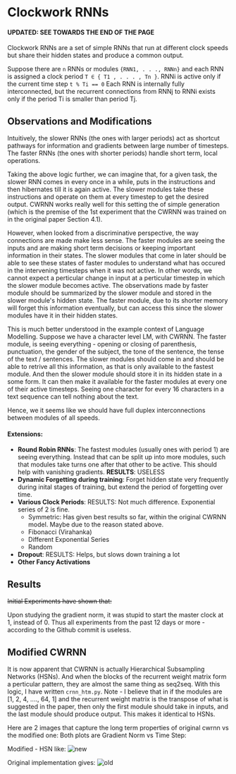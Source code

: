 # Clockwork RNNs 

#### UPDATED: SEE TOWARDS THE END OF THE PAGE

Clockwork RNNs are a set of simple RNNs that run at different clock speeds but share their hidden states and produce a common output. 

Suppose there are `n` RNNs or modules `{RNN1, . . ., RNNn}` and each RNN is assigned a clock period `T ∈ { T1 , . . . , Tn }`. RNNi is active only if the current time step `t % Ti == 0` Each RNN is internally fully interconnected, but the recurrent connections from RNNj to RNNi exists only if the period Ti is smaller than period Tj. 

## Observations and Modifications
Intuitively, the slower RNNs (the ones with larger periods) act as shortcut pathways for information and gradients between large number of timesteps. The faster RNNs (the ones with shorter periods) handle short term, local operations. 

Taking the above logic further, we can imagine that, for a given task, the slower RNN comes in every once in a while, puts in the instructions and then hibernates till it is again active. The slower modules take these instructions and operate on them at every timestep to get the desired output. CWRNN works really well for this setting the of simple generation (which is the premise of the 1st experiment that the CWRNN was trained on in the original paper Section 4.1).

However, when looked from a discriminative perspective, the way connections are made make less sense. The faster modules are seeing the inputs and are making short term decisions or keeping important information in their states. The slower modules that come in later should be able to see these states of faster modules to understand what has occured in the intervening timesteps when it was not active. In other words, we cannot expect a perticular change in input at a perticular timestep in which the slower module becomes active. The observations made by faster module should be summarized by the slower module and stored in the slower module's hidden state. The faster module, due to its shorter memory will forget this information eventually, but can access this since the slower modules have it in their hidden states.

This is much better understood in the example context of Language Modelling. Suppose we have a character level LM, with CWRNN. The faster module, is seeing everything - opening or closing of parenthesis, punctuation, the gender of the subject, the tone of the sentence, the tense of the text / sentences. The slower modules should come in and should be able to retrive all this information, as that is only available to the fastest module. And then the slower module should store it in its hidden state in a some form. It can then make it available for the faster modules at every one of their active timesteps. Seeing one character for every 16 characters in a text sequence can tell nothing about the text.

Hence, we it seems like we should have full duplex interconnections between modules of all speeds.

#### Extensions:

* **Round Robin RNNs**: The fastest modules (usually ones with period 1) are seeing everything. Instead that  can be split up into more modules, such that modules take turns one after that other to be active. This should help with vanishing gradients. **RESULTS**: USELESS
* **Dynamic Forgetting during training**: Forget hidden state very frequently during inital stages of training, but extend the period of forgetting over time.
* **Various Clock Periods**: RESULTS: Not much difference. Exponential series of 2 is fine. 
	* Symmetric: Has given best results so far, within 		the original CWRNN model. Maybe due to the reason 		stated above.
	* Fibonacci (Virahanka)
	* Different Exponential Series
	* Random
* **Dropout**: RESULTS: Helps, but slows down training a lot
* **Other Fancy Activations**
	
## Results

~~Initial Experiments have shown that:~~

Upon studying the gradient norm, it was stupid to start the master clock at 1, instead of 0. Thus all experiments from the past 12 days or more - according to the Github commit is useless.

## Modified CWRNN

It is now apparent that CWRNN is actually Hierarchical Subsampling Networks  (HSNs). And when the blocks of the recurrent weight matrix form a perticular pattern, they are almost the same thing as seq2seq. 
With this logic, I have written `crnn_htm.py`. Note - I believe that in if the modules are [1, 2, 4, ...., 64, 1] and  the recurrent weight matrix is the transpose of what is suggested in the paper, then only the first module should take in inputs, and the last module should produce output. This makes it identical to HSNs. 

Here are 2 images that capture the long term properties of original cwrnn vs the modified one:
Both plots are Gradient Norm vs Time Step: 

Modified - HSN like:
![new](https://cloud.githubusercontent.com/assets/8753078/11609470/456733fe-9bad-11e5-87e4-cdf2d609d896.png)

Original implementation gives:
![old](https://cloud.githubusercontent.com/assets/8753078/11609493/c3c490c0-9bad-11e5-86ef-eb4f8164bc64.png)


